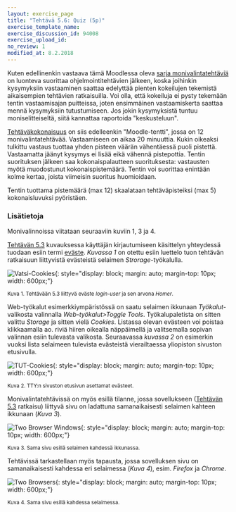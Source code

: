 ```yaml
---
layout: exercise_page
title: "Tehtävä 5.6: Quiz (5p)"
exercise_template_name:
exercise_discussion_id: 94008
exercise_upload_id:
no_review: 1
modified_at: 8.2.2018
---
```


Kuten edellinenkin vastaava tämä Moodlessa oleva [sarja monivalintatehtäviä][quiz] on luonteva suorittaa
ohjelmointitehtävien jälkeen, koska joihinkin kysymyksiin vastaaminen saattaa edelyttää
pienten kokeilujen tekemistä aikaisempien tehtävien ratkaisuilla. Voi olla,
että kokeiluja ei pysty tekemään tentin vastaamisajan puitteissa, joten
ensimmäinen vastaamiskerta saattaa mennä kysymyksiin tutustumiseen. Jos jokin kysymyksistä tuntuu moniselitteiseltä, siitä kannattaa raportoida "keskusteluun".

[quiz]:  https://moodle2.tut.fi/mod/quiz/view.php?id=373124

[Tehtäväkokonaisuus][quiz] on siis edelleenkin "Moodle-tentti", jossa on 12 monivalintatehtävää. Vastaamiseen on  aikaa 20 minuuttia. Kukin oikeaksi tulkittu vastaus tuottaa yhden pisteen väärän vähentäessä puoli pistettä. Vastaamatta jäänyt kysymys ei lisää eikä vähennä pistepottia. Tentin suorituksen jälkeen saa kokonaispalautteen suorituksesta: vastausten myötä muodostunut kokonaispistemäärä. Tentin voi suorittaa enintään kolme kertaa, joista viimeisin suoritus huomioidaan.

Tentin tuottama pistemäärä (max 12) skaalataan tehtäväpisteiksi (max 5) kokonaisluvuksi pyöristäen.

### Lisätietoja

Monivalinnoissa viitataan seuraaviin kuviin 1, 3 ja 4.

[Tehtävän 5.3](../tehtava53) kuvauksessa käyttäjän kirjautumiseen käsittelyn yhteydessä tuodaan esiin termi [eväste](https://fi.wikipedia.org/wiki/Eväste). *Kuvassa 1* on otettu esiin luettelo tuon tehtävän ratkaisuun liittyvistä evästeistä selaimen *Strorage*-työkalulla.


![Vatsi-Cookies](../img/vatsi_cookies.png "Vatsi-Cookies"){: style="display: block; margin: auto; margin-top: 10px; width: 600px;"}

<small>Kuva 1. Tehtävään 5.3 liittyvä eväste *login-user* ja sen arvona *Homer*.</small>

Web-työkalut esimerkkiympäristössä on saatu selaimen ikkunaan *Työkalut*-valikosta valinnalla *Web-työkalut>Toggle Tools*. Työkalupaletista on sitten valittu *Storage* ja sitten vielä *Cookies*. Listassa olevan evästeen voi poistaa klikkaamalla ao. riviä hiiren oikealla näppäimellä ja valitsemalla sopivan valinnan esiin tulevasta valikosta. Seuraavassa *kuvassa 2* on esimerkin vuoksi lista selaimeen tulevista evästeistä vierailtaessa yliopiston sivuston etusivulla.


![TUT-Cookies](../img/tut_cookies.png "TUT-Cookies"){: style="display: block; margin: auto; margin-top: 10px; width: 600px;"}

<small>Kuva 2. TTY:n sivuston etusivun asettamat evästeet.</small>


Monivalintatehtävissä on myös esillä tilanne, jossa sovellukseen ([Tehtävän 5.3](../tehtava53) ratkaisu) liittyvä
sivu on ladattuna samanaikaisesti selaimen kahteen ikkunaan (*Kuva 3*).


![Two Browser Windows](../img/two_browser_windows.png "Two Browser Windows"){: style="display: block; margin: auto; margin-top: 10px; width: 600px;"}

<small>Kuva 3. Sama sivu esillä selaimen kahdessä ikkunassa.</small>


Tehtävissä tarkastellaan myös tapausta, jossa sovelluksen sivu on samanaikaisesti kahdessa eri selaimessa (*Kuva 4*), esim. *Firefox* ja *Chrome*.


![Two Browsers](../img/two_browsers.png "Two Browsers"){: style="display: block; margin: auto; margin-top: 10px; width: 600px;"}

<small>Kuva 4. Sama sivu esillä kahdessa selaimessa.</small>
